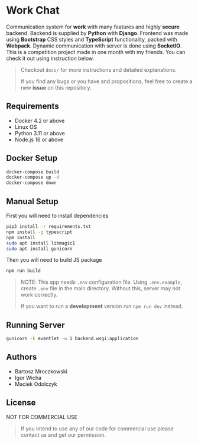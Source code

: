 # Work Chat
Communication system for **work** with many features and highly **secure** backend. Backend is supplied by **Python** with **Django**. Frontend was made using **Bootstrap** CSS styles and **TypeScript** functionality, packed with **Webpack**. Dynamic communication with server is done using **SocketIO**. This is a competition project made in one month with my friends. You can check it out using instruction below.

> Checkout `docs/` for more instructions and detailed explanations.
>
> If you find any bugs or you have and propositions, feel free to create a new **issue** on this repository.

## Requirements
- Docker 4.2 or above
- Linux OS 
- Python 3.11 or above
- Node.js 16 or above 

## Docker Setup
```bash
docker-compose build
docker-compose up -d
docker-compose down
```

## Manual Setup
First you will need to install dependencies
```bash
pip3 install -r requirements.txt
npm install -g typescript
npm install
sudo apt install libmagic1
sudo apt install gunicorn
```

Then you will need to build JS package
```bash
npm run build
```

> NOTE: This app needs `.env` configuration file. Using `.env.example`, create `.env` file in the main directory. Without this, server may not work correctly.
>
> If you want to run a **development** version run `npm run dev` instead.

## Running Server
```bash
gunicorn -k eventlet -w 1 backend.wsgi:application
```

## Authors
- Bartosz Mroczkowski
- Igor Wicha
- Maciek Odolczyk

## License
NOT FOR COMMERCIAL USE 

> If you intend to use any of our code for commercial use please contact us and get our permission.